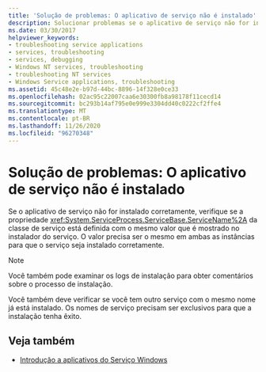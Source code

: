```yaml
---
title: 'Solução de problemas: O aplicativo de serviço não é instalado'
description: Solucionar problemas se o aplicativo de serviço não for instalado. Certifique-se de que a propriedade ServiceName da classe de serviço esteja definida corretamente.
ms.date: 03/30/2017
helpviewer_keywords:
- troubleshooting service applications
- services, troubleshooting
- services, debugging
- Windows NT services, troubleshooting
- troubleshooting NT services
- Windows Service applications, troubleshooting
ms.assetid: 45c48e2e-b97d-44bc-8896-14f328e0ce33
ms.openlocfilehash: 02ac95c22007caa6e30300fb8a98178f11cecd14
ms.sourcegitcommit: bc293b14af795e0e999e3304dd40c0222cf2ffe4
ms.translationtype: MT
ms.contentlocale: pt-BR
ms.lasthandoff: 11/26/2020
ms.locfileid: "96270348"
---
```

# <a name="troubleshooting-service-application-wont-install"></a>Solução de problemas: O aplicativo de serviço não é instalado

Se o aplicativo de serviço não for instalado corretamente, verifique se a propriedade <xref:System.ServiceProcess.ServiceBase.ServiceName%2A> da classe de serviço está definida com o mesmo valor que é mostrado no instalador do serviço. O valor precisa ser o mesmo em ambas as instâncias para que o serviço seja instalado corretamente.  
  
> [!NOTE]
> Você também pode examinar os logs de instalação para obter comentários sobre o processo de instalação.  
  
 Você também deve verificar se você tem outro serviço com o mesmo nome já está instalado. Os nomes de serviço precisam ser exclusivos para que a instalação tenha êxito.  
  
## <a name="see-also"></a>Veja também

- [Introdução a aplicativos do Serviço Windows](introduction-to-windows-service-applications.md)
